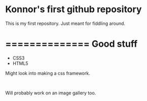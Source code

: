 # Konnor's first github repository

This is my first repository. Just meant for fiddling around.

==============
Good stuff
==============
<ul>
<li>CSS3</li>
<li>HTML5</li>
</ul>

Might look into making a css framework.

<br>

Will probably work on an image gallery too.
